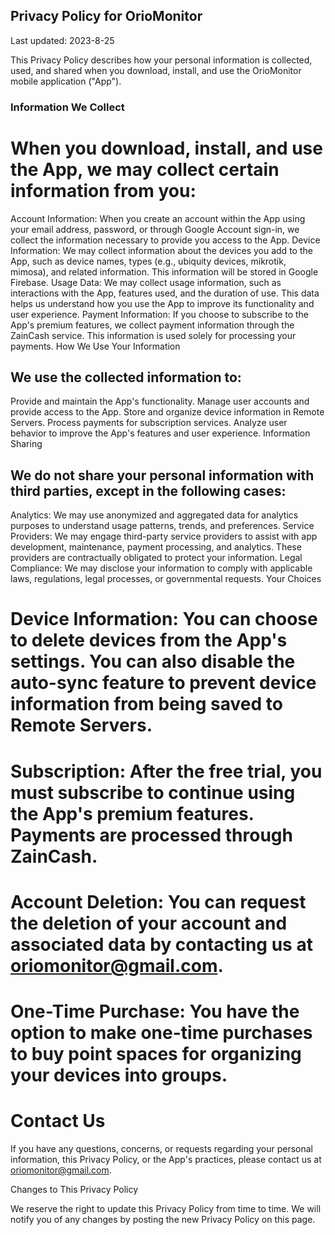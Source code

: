 ## Privacy Policy for OrioMonitor

Last updated: 2023-8-25

This Privacy Policy describes how your personal information is collected, used, and shared when you download, install, and use the OrioMonitor mobile application ("App").

### Information We Collect

# When you download, install, and use the App, we may collect certain information from you:

Account Information: When you create an account within the App using your email address, password, or through Google Account sign-in, we collect the information necessary to provide you access to the App.
Device Information: We may collect information about the devices you add to the App, such as device names, types (e.g., ubiquity devices, mikrotik, mimosa), and related information. This information will be stored in Google Firebase.
Usage Data: We may collect usage information, such as interactions with the App, features used, and the duration of use. This data helps us understand how you use the App to improve its functionality and user experience.
Payment Information: If you choose to subscribe to the App's premium features, we collect payment information through the ZainCash service. This information is used solely for processing your payments.
How We Use Your Information

## We use the collected information to:

Provide and maintain the App's functionality.
Manage user accounts and provide access to the App.
Store and organize device information in Remote Servers.
Process payments for subscription services.
Analyze user behavior to improve the App's features and user experience.
Information Sharing

## We do not share your personal information with third parties, except in the following cases:

Analytics: We may use anonymized and aggregated data for analytics purposes to understand usage patterns, trends, and preferences.
Service Providers: We may engage third-party service providers to assist with app development, maintenance, payment processing, and analytics. These providers are contractually obligated to protect your information.
Legal Compliance: We may disclose your information to comply with applicable laws, regulations, legal processes, or governmental requests.
Your Choices

# Device Information: You can choose to delete devices from the App's settings. You can also disable the auto-sync feature to prevent device information from being saved to Remote Servers.
# Subscription: After the free trial, you must subscribe to continue using the App's premium features. Payments are processed through ZainCash.
# Account Deletion: You can request the deletion of your account and associated data by contacting us at oriomonitor@gmail.com.
# One-Time Purchase: You have the option to make one-time purchases to buy point spaces for organizing your devices into groups.
# Contact Us

If you have any questions, concerns, or requests regarding your personal information, this Privacy Policy, or the App's practices, please contact us at oriomonitor@gmail.com.

Changes to This Privacy Policy

We reserve the right to update this Privacy Policy from time to time. We will notify you of any changes by posting the new Privacy Policy on this page.

